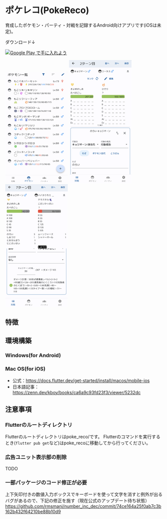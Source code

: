 # ポケレコ(PokeReco)

育成したポケモン・パーティ・対戦を記録するAndroid向けアプリです(iOSは未定)。

ダウンロード↓

<a href='https://play.google.com/store/apps/details?id=com.dkomki.pokereco'><img alt='Google Play で手に入れよう' width="160" src='https://play.google.com/intl/en_us/badges/static/images/badges/ja_badge_web_generic.png'/></a>

<img width="200" src="Screenshot_20231017-183758.png"> <img width="200" src="Screenshot_20231124-171155.png"> <img width="200" src="Screenshot_20231124-172052.png">

## 特徴

## 環境構築

### Windows(for Android)

### Mac OS(for iOS)
* 公式：https://docs.flutter.dev/get-started/install/macos/mobile-ios
* 日本語記事：https://zenn.dev/kboy/books/ca6a9c93fd23f3/viewer/5232dc

## 注意事項

### Flutterのルートディレクトリ
Flutterのルートディレクトリはpoke_reco/です。
Flutterのコマンドを実行するとき(`flutter pub get`など)はpoke_recoに移動してから行ってください。

### 広告ユニット表示部の削除
TODO

### 一部パッケージのコード修正が必要

上下矢印付きの数値入力ボックスでキーボードを使って文字を消すと例外が出るバグがあるので、下記の修正を施す（現在公式のアップデート待ち状態）
https://github.com/rmsmani/number_inc_dec/commit/74ce164a25f0ab7c3b162b432f64210be88b10d9
